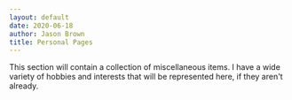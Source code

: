 ```yaml
---
layout: default
date: 2020-06-18
author: Jason Brown
title: Personal Pages
---
```

This section will contain a collection of miscellaneous items. I have a wide variety of hobbies and interests that will be represented here, if they aren't already.
